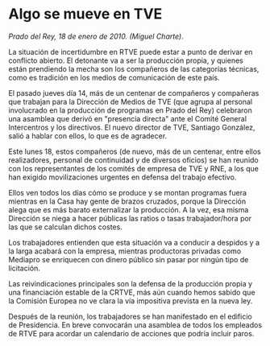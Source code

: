 # Algo se mueve en TVE

*Prado del Rey, 18 de enero de 2010. (Miguel Charte)*.

La situación de incertidumbre en RTVE puede estar a punto de derivar en conflicto abierto. El detonante va a ser la producción propia, y quienes están prendiendo la mecha son los compañeros de las categorías técnicas, como es tradición en los medios de comunicación de este país.

El pasado jueves día 14, más de un centenar de compañeros y compañeras que trabajan para la Dirección de Medios de TVE (que agrupa al personal involucrado en la producción de programas en Prado del Rey) celebraron una asamblea que derivó en "presencia directa" ante el Comité General Intercentros y los directivos. El nuevo director de TVE, Santiago González, salió a hablar con ellos, lo que es de agradecer.

Este lunes 18, estos compañeros (de nuevo, más de un centenar, entre ellos realizadores, personal de continuidad y de diversos oficios) se han reunido con los representantes de los comités de empresa de TVE y RNE, a los que han exigido movilizaciones urgentes en defensa del trabajo efectivo.

Ellos ven todos los días cómo se produce y se montan programas fuera mientras en la Casa hay gente de brazos cruzados, porque la Dirección alega que es más barato externalizar la producción. A la vez, esa misma Dirección se niega a hacer públicas las ratios o tasas trabajador/hora por las que se calculan dichos costes.

Los trabajadores entienden que esta situación va a conducir a despidos y a la larga acabará con la empresa, mientras productoras privadas como Mediapro se enriquecen con dinero público sin pasar por ningún tipo de licitación.

Las reivindicaciones principales son la defensa de la producción propia y una financiación estable de la CRTVE, más aún cuando hemos sabido que la Comisión Europea no ve clara la vía impositiva prevista en la nueva ley.

Después de la reunión, los trabajadores se han manifestado en el edificio de Presidencia. En breve convocarán una asamblea de todos los empleados de RTVE para acordar un calendario de acciones que podría incluir paros.
